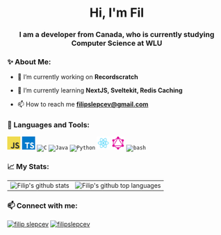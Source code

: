 <h1 align="center">Hi, I'm Fil</h1>
<h3 align="center">I am a developer from Canada, who is currently studying Computer Science at WLU</h3>

<h3 align="left">✨ About Me:</h3>

- 🔭 I’m currently working on **Recordscratch**

- 🌱 I’m currently learning **NextJS, Sveltekit, Redis Caching**

- 📫 How to reach me **filipslepcev@gmail.com**


<h3 align="left">🤖 Languages and Tools:</h3>
<code><img style="width:30px;height:30px;" alt="javascript" src="https://raw.githubusercontent.com/github/explore/80688e429a7d4ef2fca1e82350fe8e3517d3494d/topics/javascript/javascript.png"></code>
<code><img style="width:30px;height:30px;" alt="typescript" src="https://raw.githubusercontent.com/github/explore/80688e429a7d4ef2fca1e82350fe8e3517d3494d/topics/typescript/typescript.png"></code>
<code><img style="width:30px;height:30px;" alt="C" src="https://raw.githubusercontent.com/jmnote/z-icons/master/svg/c.svg"></code>
<code><img style="width:30px;height:30px;" alt="Java" src="https://raw.githubusercontent.com/jmnote/z-icons/master/svg/java.svg"></code>
<code><img style="width:30px;height:30px;" alt="Python" src="https://raw.githubusercontent.com/jmnote/z-icons/master/svg/python.svg"></code>
<code><img style="width:30px;height:30px;" alt="react" src="https://raw.githubusercontent.com/github/explore/80688e429a7d4ef2fca1e82350fe8e3517d3494d/topics/react/react.png"></code>
<code><img style="width:30px;height:30px;" alt="graphql" src="https://raw.githubusercontent.com/github/explore/5c058a388828bb5fde0bcafd4bc867b5bb3f26f3/topics/graphql/graphql.png"></code>
<code><img style="width:30px;height:30px;" alt="bash" src="https://raw.githubusercontent.com/jmnote/z-icons/master/svg/bash.svg"></code>

<h3 align="left">📈 My Stats:</h3>
<table>
  <tr>
    <td>
        <img alt="Filip's github stats" src="https://github-readme-stats.vercel.app/api?username=Filip-Slepcev">
    </td>
    <td>
        <img alt="Filip's github top languages" src="https://github-readme-stats.vercel.app/api/top-langs/?username=Filip-Slepcev">
    </td>
  </tr>
</table>


<h3 align="left">📫 Connect with me:</h3>
<p align="left">
<a href="https://linkedin.com/in/filip-slepcev" target="blank"><img align="center" src="https://raw.githubusercontent.com/rahuldkjain/github-profile-readme-generator/master/src/images/icons/Social/linked-in-alt.svg" alt="filip slepcev" height="30" width="40" /></a>
<a href="https://instagram.com/filipslepcev" target="blank"><img align="center" src="https://raw.githubusercontent.com/rahuldkjain/github-profile-readme-generator/master/src/images/icons/Social/instagram.svg" alt="filipslepcev" height="30" width="40" /></a>
</p>
